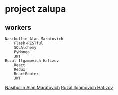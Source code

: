 # project zalupa

## workers
    Nasibullin Alan Maratovich 
        Flask-RESTful
        SQLAlchemy
        PyMongo
        JWT
    Ruzal Ilgamovich Hafizov
        React
        Redux
        ReactRouter
        JWT

[Nasibullin Alan Maratovich](https://t.me/Alan_Nasibullin)
[Ruzal Ilgamovich Hafizov](https://t.me/Gigletshka)

